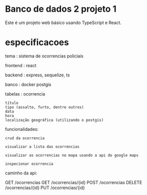 # Banco de dados 2 projeto 1

Este é um projeto web básico usando TypeScript e React.

# especificacoes
tema : sistema de ocorrencias policiais 

frontend : react

backend : express, sequelize, ts

banco : docker postgis

tabelas :
	ocorrencia
	
	título
	tipo (assalto, furto, dentre outros)
	data
	hora
	localização geográfica (utilizando o postgis)

funcionalidades:

	crud da ocorrencia

	visualizar a lista das ocorrencias 

	visualizar as ocorrencias no mapa usando a api do google maps

	inspecionar ocorrencia

caminho da api:

GET /ocorrencias
GET /ocorrencias/{id}
POST /ocorrencias
DELETE /ocorrencias/{id}
PUT /ocorrencias/{id}
